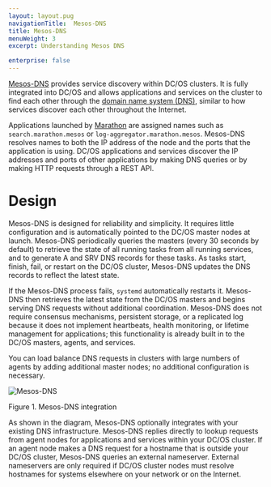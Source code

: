 ```yaml
---
layout: layout.pug
navigationTitle:  Mesos-DNS
title: Mesos-DNS
menuWeight: 3
excerpt: Understanding Mesos DNS

enterprise: false
---
```


<!-- The source repo for this topic is https://github.com/dcos/dcos-docs-site -->


[Mesos-DNS][1] provides service discovery within DC/OS clusters. It is fully integrated into DC/OS and allows applications and services on the cluster to find each other through the [domain name system (DNS)][2], similar to how services discover each other throughout the Internet.

Applications launched by [Marathon][3] are assigned names such as `search.marathon.mesos` or `log-aggregator.marathon.mesos`. Mesos-DNS resolves names to both the IP address of the node and the ports that the application is using. DC/OS applications and services discover the IP addresses and ports of other applications by making DNS queries or by making HTTP requests through a REST API.

# Design

Mesos-DNS is designed for reliability and simplicity. It requires little configuration and is automatically pointed to the DC/OS master nodes at launch. Mesos-DNS periodically queries the masters (every 30 seconds by default) to retrieve the state of all running tasks from all running services, and to generate A and SRV DNS records for these tasks. As tasks start, finish, fail, or restart on the DC/OS cluster, Mesos-DNS updates the DNS records to reflect the latest state.

If the Mesos-DNS process fails, `systemd` automatically restarts it. Mesos-DNS then retrieves the latest state from the DC/OS masters and begins serving DNS requests without additional coordination. Mesos-DNS does not require consensus mechanisms, persistent storage, or a replicated log because it does not implement heartbeats, health monitoring, or lifetime management for applications; this functionality is already built in to the DC/OS masters, agents, and services.

You can load balance DNS requests in clusters with large numbers of agents by adding additional master nodes; no additional configuration is necessary.

![Mesos-DNS](/mesosphere/dcos/1.12/img/mesos-dns.png)

Figure 1. Mesos-DNS integration

As shown in the diagram, Mesos-DNS optionally integrates with your existing DNS infrastructure. Mesos-DNS replies directly to lookup requests from agent nodes for applications and services within your DC/OS cluster. If an agent node makes a DNS request for a hostname that is outside your DC/OS cluster, Mesos-DNS queries an external nameserver. External nameservers are only required if DC/OS cluster nodes must resolve hostnames for systems elsewhere on your network or on the Internet.

 [1]: https://github.com/mesosphere/mesos-dns
 [2]: http://en.wikipedia.org/wiki/Domain_Name_System
 [3]: https://github.com/mesosphere/marathon
